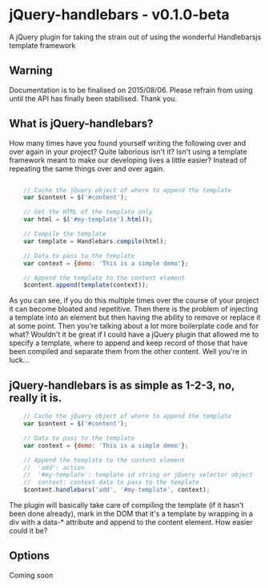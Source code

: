 # jQuery-handlebars - v0.1.0-beta
A jQuery plugin for taking the strain out of using the wonderful Handlebarsjs template framework

## Warning
Documentation is to be finalised on 2015/08/06. Please refrain from using until the API has finally been stabilised. Thank you.

## What is jQuery-handlebars?

How many times have you found yourself writing the following over and over again in your project? Quite laborious isn't it?
Isn't using a template framework meant to make our developing lives a little easier? Instead of repeating the same things over and over again.
```javascript

    // Cache the jQuery object of where to append the template
    var $content = $('#content');

    // Get the HTML of the template only
    var html = $('#my-template').html();

    // Compile the template
    var template = Handlebars.compile(html);

    // Data to pass to the template
    var context = {demo: 'This is a simple demo'};

    // Append the template to the content element
    $content.append(template(context));

```
As you can see, if you do this multiple times over the course of your project it can become bloated and repetitive. Then there is the problem of injecting a template into an element but then having the ability to remove or replace it at some point. Then you're talking about a lot more boilerplate code and for what? Wouldn't it be great if I could have a jQuery plugin that allowed me to specify a template, where to append and keep record of those that have been compiled and separate them from the other content. Well you're in luck...

## jQuery-handlebars is as simple as 1-2-3, no, really it is.

```javascript
    // Cache the jQuery object of where to append the template
    var $content = $('#content');

    // Data to pass to the template
    var context = {demo: 'This is a simple demo'};

    // Append the template to the content element
    //  'add': action
    //  '#my-template': template id string or jQuery selector object
    //  context: context data to pass to the template
    $content.handlebars('add', '#my-template', context);
```

The plugin will basically take care of compiling the template (if it hasn't been done already), mark in the DOM that it's a template by wrapping in a div with a data-* attribute and append to the content element.
How easier could it be?

## Options
Coming soon
